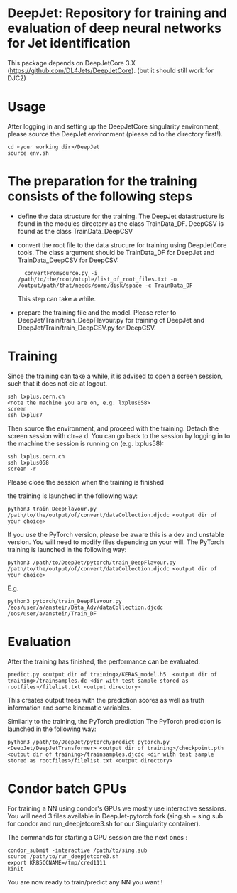 DeepJet: Repository for training and evaluation of deep neural networks for Jet identification
===============================================================================

This package depends on DeepJetCore 3.X (https://github.com/DL4Jets/DeepJetCore). (but it should still work for DJC2)

Usage
==============

After logging in and setting up the DeepJetCore singularity environment, please source the DeepJet environment (please cd to the directory first!). 
```
cd <your working dir>/DeepJet
source env.sh
```


The preparation for the training consists of the following steps
====

- define the data structure for the training. The DeepJet datastructure is found in the modules directory as the class TrainData_DF. DeepCSV is found as the class TrainData_DeepCSV

- convert the root file to the data strucure for training using DeepJetCore tools. The class argument should be TrainData_DF for DeepJet and TrainData_DeepCSV for DeepCSV:
  ```
    convertFromSource.py -i /path/to/the/root/ntuple/list_of_root_files.txt -o /output/path/that/needs/some/disk/space -c TrainData_DF
  ```

  This step can take a while.


- prepare the training file and the model. Please refer to DeepJet/Train/train_DeepFlavour.py for training of DeepJet and DeepJet/Train/train_DeepCSV.py for DeepCSV.

Training
====

Since the training can take a while, it is advised to open a screen session, such that it does not die at logout.
```
ssh lxplus.cern.ch
<note the machine you are on, e.g. lxplus058>
screen
ssh lxplus7
```
Then source the environment, and proceed with the training. Detach the screen session with ctr+a d.
You can go back to the session by logging in to the machine the session is running on (e.g. lxplus58):

```
ssh lxplus.cern.ch
ssh lxplus058
screen -r
```

Please close the session when the training is finished

the training is launched in the following way:
```
python3 train_DeepFlavour.py /path/to/the/output/of/convert/dataCollection.djcdc <output dir of your choice>
```

If you use the PyTorch version, please be aware this is a dev and unstable version. You will need to modify files depending on your will.
The PyTorch training is launched in the following way:

```
python3 /path/to/DeepJet/pytorch/train_DeepFlavour.py /path/to/the/output/of/convert/dataCollection.djcdc <output dir of your choice>
```
E.g.
```
python3 pytorch/train_DeepFlavour.py /eos/user/a/anstein/Data_Adv/dataCollection.djcdc /eos/user/a/anstein/Train_DF
```
Evaluation
====

After the training has finished, the performance can be evaluated.

```
predict.py <output dir of training>/KERAS_model.h5  <output dir of training>/trainsamples.dc <dir with test sample stored as rootfiles>/filelist.txt <output directory>
```

This creates output trees with the prediction scores as well as truth information and some kinematic variables.

Similarly to the training, the PyTorch prediction
The PyTorch prediction is launched in the following way:

```
python3 /path/to/DeepJet/pytorch/predict_pytorch.py <DeepJet/DeepJetTransformer> <output dir of training>/checkpoint.pth  <output dir of training>/trainsamples.djcdc <dir with test sample stored as rootfiles>/filelist.txt <output directory>
```

Condor batch GPUs
====

For training a NN using condor's GPUs we mostly use interactive sessions. You will need 3 files available in DeepJet-pytorch fork (sing.sh + sing.sub for condor and run_deepjetcore3.sh for our Singularity container).

The commands for starting a GPU session are the next ones :
```
condor_submit -interactive /path/to/sing.sub
source /path/to/run_deepjetcore3.sh
export KRB5CCNAME=/tmp/cred1111
kinit
```

You are now ready to train/predict any NN you want !
